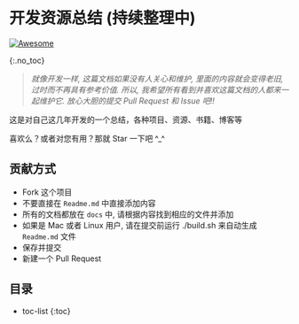 开发资源总结 (持续整理中)
=====================
[![Awesome](https://cdn.rawgit.com/sindresorhus/awesome/d7305f38d29fed78fa85652e3a63e154dd8e8829/media/badge.svg)](https://github.com/sindresorhus/awesome)

{:.no_toc}

> *就像开发一样, 这篇文档如果没有人关心和维护, 里面的内容就会变得老旧, 过时而不再具有参考价值. 所以, 我希望所有看到并喜欢这篇文档的人都来一起维护它. 放心大胆的提交 Pull Request 和 Issue 吧!!*

这是对自己这几年开发的一个总结，各种项目、资源、书籍、博客等

喜欢么？或者对您有用？那就 Star 一下吧 ^_^

## 贡献方式

+ Fork 这个项目
+ 不要直接在 `Readme.md` 中直接添加内容
+ 所有的文档都放在 `docs` 中, 请根据内容找到相应的文件并添加
+ 如果是 Mac 或者 Linux 用户, 请在提交前运行 ./build.sh 来自动生成 `Readme.md` 文件
+ 保存并提交
+ 新建一个 Pull Request

## 目录

+ toc-list
{:toc}
